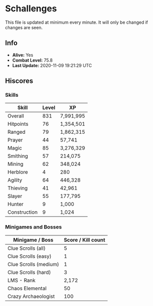 # Schallenges

This file is updated at minimum every minute. It will only be changed if changes are seen.

## Info

 - **Alive:** Yes
 - **Combat Level:** 75.8
 - **Last Update:** 2020-11-09 19:21:29 UTC

## Hiscores

### Skills

| Skill | Level | XP |
|--|--|--|
| Overall | 831 | 7,991,995 |
| Hitpoints | 76 | 1,354,501 |
| Ranged | 79 | 1,862,315 |
| Prayer | 44 | 57,741 |
| Magic | 85 | 3,276,329 |
| Smithing | 57 | 214,075 |
| Mining | 62 | 348,024 |
| Herblore | 4 | 280 |
| Agility | 64 | 446,328 |
| Thieving | 41 | 42,961 |
| Slayer | 55 | 177,795 |
| Hunter | 9 | 1,000 |
| Construction | 9 | 1,024 |

### Minigames and Bosses

| Minigame / Boss | Score / Kill count |
|--|--|
| Clue Scrolls (all) | 5 |
| Clue Scrolls (easy) | 1 |
| Clue Scrolls (medium) | 1 |
| Clue Scrolls (hard) | 3 |
| LMS - Rank | 2,172 |
| Chaos Elemental | 50 |
| Crazy Archaeologist | 100 |
